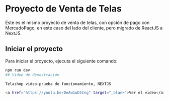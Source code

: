 # Proyecto de Venta de Telas
Este es el mismo proyecto de venta de telas, con opción de pago con MercadoPago, en este caso del lado del cliente, pero migrado de ReactJS a NextJS.
## Iniciar el proyecto
Para iniciar el proyecto, ejecuta el siguiente comando:
```sh
npm run dev
## Video de demostración

Telashop video-prueba de funcionamiento, NEXTJS

<a href="https://youtu.be/DeAw1uD5Cng" target="_blank">Ver el video</a>

